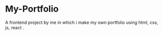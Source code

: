 # My-Portfolio
A frontend project by me in which i make my own portfolio using html, css, js, react .
